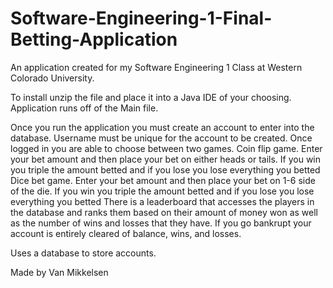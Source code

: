 # Software-Engineering-1-Final-Betting-Application
An application created for my Software Engineering 1 Class at Western Colorado University. 

To install unzip the file and place it into a Java IDE of your choosing. Application runs off of the Main file.

Once you run the application you must create an account to enter into the database. Username must be unique for the account to be created. Once logged in you are able to choose between two games.
Coin flip game. Enter your bet amount and then place your bet on either heads or tails. If you win you triple the amount betted and if you lose you lose everything you betted
Dice bet game. Enter your bet amount and then place your bet on 1-6 side of the die. If you win you triple the amount betted and if you lose you lose everything you betted
There is a leaderboard that accesses the players in the database and ranks them based on their amount of money won as well as the number of wins and losses that they have. 
If you go bankrupt your account is entirely cleared of balance, wins, and losses.

Uses a database to store accounts.

Made by Van Mikkelsen
